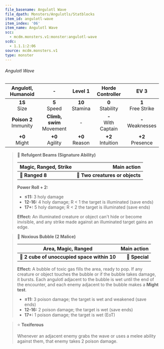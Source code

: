 ```yaml
---
file_basename: Angulotl Wave
file_dpath: Monsters/Angulotls/Statblocks
item_id: angulotl-wave
item_index: '06'
item_name: Angulotl Wave
scc:
  - mcdm.monsters.v1:monster:angulotl-wave
scdc:
  - 1.1.1:2:06
source: mcdm.monsters.v1
type: monster
---
```


###### Angulotl Wave

|     Angulotl, Humanoid     |               -               |       Level 1       |    Horde Controller     |          EV 3          |
| :------------------------: | :---------------------------: | :-----------------: | :---------------------: | :--------------------: |
|      **1S**<br/> Size      |       **5**<br/> Speed        | **10**<br/> Stamina |  **0**<br/> Stability   | **1**<br/> Free Strike |
| **Poison 2**<br/> Immunity | **Climb, swim**<br/> Movement |          -          | **-**<br/> With Captain | **-**<br/> Weaknesses  |
|     **+0**<br/> Might      |      **+0**<br/> Agility      | **+0**<br/> Reason  |  **+2**<br/> Intuition  |  **+2**<br/> Presence  |

<!-- -->
> 🏹 **Refulgent Beams (Signature Ability)**
>
> | **Magic, Ranged, Strike** |                 **Main action** |
> | ------------------------- | ------------------------------: |
> | **📏 Ranged 8**           | **🎯 Two creatures or objects** |
>
> **Power Roll + 2:**
>
> - **≤11:** 3 holy damage
> - **12-16:** 4 holy damage; R < 1 the target is illuminated (save ends)
> - **17+:** 5 holy damage; R < 2 the target is illuminated (save ends)
>
> **Effect:** An illuminated creature or object can't hide or become invisible, and any strike made against an illuminated target gains an edge.

<!-- -->
> 🔳 **Noxious Bubble (2 Malice)**
>
> | **Area, Magic, Ranged**                     | **Main action** |
> | ------------------------------------------- | --------------: |
> | **📏 2 cube of unoccupied space within 10** |  **🎯 Special** |
>
> **Effect:** A bubble of toxic gas fills the area, ready to pop. If any creature or object touches the bubble or if the bubble takes damage, it bursts. Each angulotl adjacent to the bubble is wet until the end of the encounter, and each enemy adjacent to the bubble makes a **Might test**.
>
> - **≤11:** 3 poison damage; the target is wet and weakened (save ends)
> - **12-16:** 2 poison damage; the target is wet (save ends)
> - **17+:** 1 poison damage; the target is wet (EoT)

<!-- -->
> ⭐️ **Toxiferous**
>
> Whenever an adjacent enemy grabs the wave or uses a melee ability against them, that enemy takes 2 poison damage.
